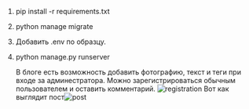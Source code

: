 1. pip install -r requirements.txt
2. python manage migrate
3. Добавить .env  по образцу.
4. python manage.py runserver

   В блоге есть возможность добавить фотографию, текст и теги при входе за админестратора.
   Можно зарегистрироваться обычным пользователем и оставить комментарий.
   ![registration](https://github.com/milia20/blog_pet_django/assets/61024440/25ade05b-c9df-41bf-8ab3-e78afabc64ef)
    Вот как выглядит пост![post](https://github.com/milia20/blog_pet_django/assets/61024440/e160a781-8d32-4656-b2ef-58b56ec1e879)
